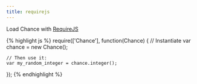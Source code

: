 ```yaml
---
title: requirejs
---
```



Load Chance with <a href="http://requirejs.org">RequireJS</a>

{% highlight js %}
  require(['Chance'], function(Chance) {
    // Instantiate
    var chance = new Chance();

    // Then use it:
    var my_random_integer = chance.integer();
  });
{% endhighlight %}
